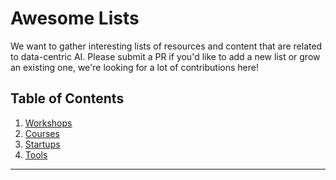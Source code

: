 # Awesome Lists

We want to gather interesting lists of resources and content that are related to data-centric AI. Please submit a PR if you'd like to add a new list or grow an existing one, we're looking for a lot of contributions here!

## Table of Contents


1. [Workshops](workshops.md)
2. [Courses](courses.md)
3. [Startups](startups.md)
4. [Tools](tools.md)

---